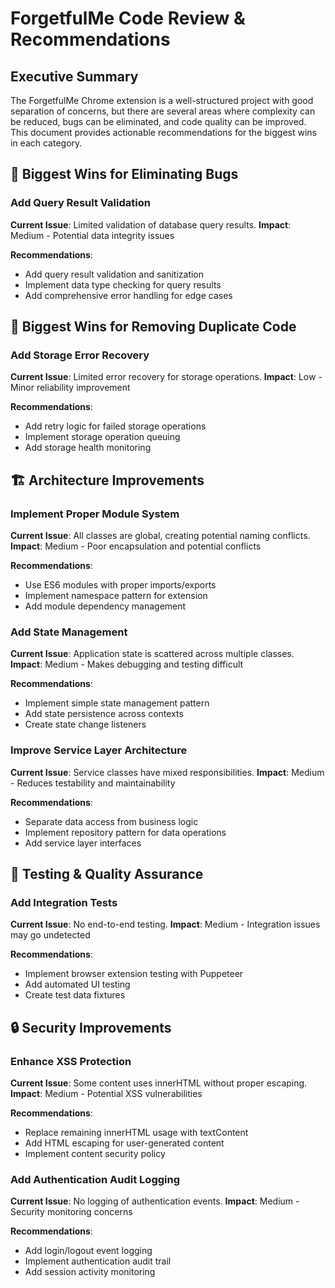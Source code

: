 # ForgetfulMe Code Review & Recommendations

## Executive Summary

The ForgetfulMe Chrome extension is a well-structured project with good separation of concerns, but there are several areas where complexity can be reduced, bugs can be eliminated, and code quality can be improved. This document provides actionable recommendations for the biggest wins in each category.

## 🐛 Biggest Wins for Eliminating Bugs
### **Add Query Result Validation**
**Current Issue**: Limited validation of database query results.
**Impact**: Medium - Potential data integrity issues

**Recommendations**:
- Add query result validation and sanitization
- Implement data type checking for query results
- Add comprehensive error handling for edge cases

## 🔄 Biggest Wins for Removing Duplicate Code

### **Add Storage Error Recovery**
**Current Issue**: Limited error recovery for storage operations.
**Impact**: Low - Minor reliability improvement

**Recommendations**:
- Add retry logic for failed storage operations
- Implement storage operation queuing
- Add storage health monitoring

## 🏗️ Architecture Improvements

### **Implement Proper Module System**
**Current Issue**: All classes are global, creating potential naming conflicts.
**Impact**: Medium - Poor encapsulation and potential conflicts

**Recommendations**:
- Use ES6 modules with proper imports/exports
- Implement namespace pattern for extension
- Add module dependency management

### **Add State Management**
**Current Issue**: Application state is scattered across multiple classes.
**Impact**: Medium - Makes debugging and testing difficult

**Recommendations**:
- Implement simple state management pattern
- Add state persistence across contexts
- Create state change listeners

### **Improve Service Layer Architecture**
**Current Issue**: Service classes have mixed responsibilities.
**Impact**: Medium - Reduces testability and maintainability

**Recommendations**:
- Separate data access from business logic
- Implement repository pattern for data operations
- Add service layer interfaces

## 🧪 Testing & Quality Assurance

### **Add Integration Tests**
**Current Issue**: No end-to-end testing.
**Impact**: Medium - Integration issues may go undetected

**Recommendations**:
- Implement browser extension testing with Puppeteer
- Add automated UI testing
- Create test data fixtures

## 🔒 Security Improvements

### **Enhance XSS Protection**
**Current Issue**: Some content uses innerHTML without proper escaping.
**Impact**: Medium - Potential XSS vulnerabilities

**Recommendations**:
- Replace remaining innerHTML usage with textContent
- Add HTML escaping for user-generated content
- Implement content security policy

### **Add Authentication Audit Logging**
**Current Issue**: No logging of authentication events.
**Impact**: Medium - Security monitoring concerns

**Recommendations**:
- Add login/logout event logging
- Implement authentication audit trail
- Add session activity monitoring